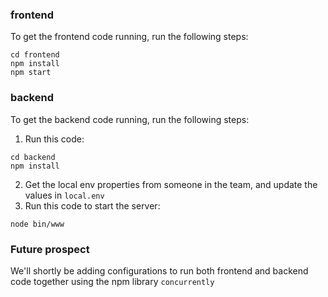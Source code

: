 ### frontend
To get the frontend code running, run the following steps:
```
cd frontend
npm install
npm start
```

### backend
To get the backend code running, run the following steps:
1. Run this code:
```
cd backend
npm install
```
2. Get the local env properties from someone in the team, and update the values in `local.env`
3. Run this code to start the server:
```
node bin/www
```

### Future prospect 
We'll shortly be adding configurations to run both frontend and backend code together using the npm library `concurrently`
